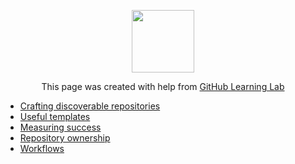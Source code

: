 <p align="center"><img width="100" src="https://lab.github.com/public/images/avatar.png"></p>

<p align="center">This page was created with help from <a href="https://lab.github.com/">GitHub Learning Lab</a></p>

- [Crafting discoverable repositories](discoverable/)
- [Useful templates](templates/)
- [Measuring success](metrics/)
- [Repository ownership](repo-ownership/)
- [Workflows](workflows/)

